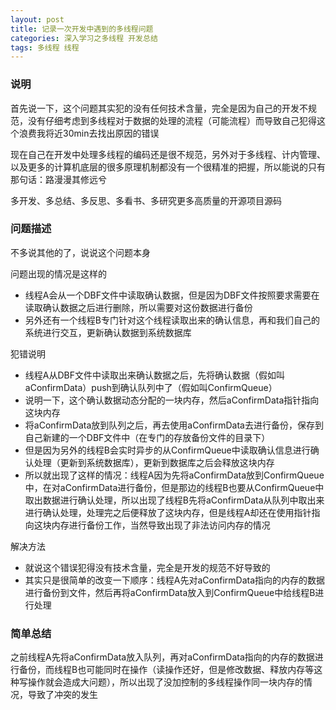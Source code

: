 ```yaml
---
layout: post
title: 记录一次开发中遇到的多线程问题
categories: 深入学习之多线程 开发总结
tags: 多线程 线程
---
```


### 说明

首先说一下，这个问题其实犯的没有任何技术含量，完全是因为自己的开发不规范，没有仔细考虑到多线程对于数据的处理的流程（可能流程）而导致自己犯得这个浪费我将近30min去找出原因的错误

现在自己在开发中处理多线程的编码还是很不规范，另外对于多线程、计内管理、以及更多的计算机底层的很多原理机制都没有一个很精准的把握，所以能说的只有那句话：路漫漫其修远兮

多开发、多总结、多反思、多看书、多研究更多高质量的开源项目源码

### 问题描述

不多说其他的了，说说这个问题本身

问题出现的情况是这样的

* 线程A会从一个DBF文件中读取确认数据，但是因为DBF文件按照要求需要在读取确认数据之后进行删除，所以需要对这份数据进行备份
* 另外还有一个线程B专门针对这个线程读取出来的确认信息，再和我们自己的系统进行交互，更新确认数据到系统数据库

犯错说明

* 线程A从DBF文件中读取出来确认数据之后，先将确认数据（假如叫aConfirmData）push到确认队列中了（假如叫ConfirmQueue）
* 说明一下，这个确认数据动态分配的一块内存，然后aConfirmData指针指向这块内存
* 将aConfirmData放到队列之后，再去使用aConfirmData去进行备份，保存到自己新建的一个DBF文件中（在专门的存放备份文件的目录下）
* 但是因为另外的线程B会实时异步的从ConfirmQueue中读取确认信息进行确认处理（更新到系统数据库），更新到数据库之后会释放这块内存
* 所以就出现了这样的情况：线程A因为先将aConfirmData放到ConfirmQueue中，在对aConfirmData进行备份，但是那边的线程B也要从ConfirmQueue中取出数据进行确认处理，所以出现了线程B先将aConfirmData从队列中取出来进行确认处理，处理完之后便释放了这块内存，但是线程A却还在使用指针指向这块内存进行备份工作，当然导致出现了非法访问内存的情况

解决方法

* 就说这个错误犯得没有技术含量，完全是开发的规范不好导致的
* 其实只是很简单的改变一下顺序：线程A先对aConfirmData指向的内存的数据进行备份到文件，然后再将aConfirmData放入到ConfirmQueue中给线程B进行处理

### 简单总结

之前线程A先将aConfirmData放入队列，再对aConfirmData指向的内存的数据进行备份，而线程B也可能同时在操作（读操作还好，但是修改数据、释放内存等这种写操作就会造成大问题），所以出现了没加控制的多线程操作同一块内存的情况，导致了冲突的发生
